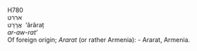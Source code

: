 <body>
  <p>H780<br>  אררט  <br> אֲרָרַט  ‎  ‘ărâraṭ  <br><i>ar-aw-rat‘ </i><br>Of foreign origin; <i>Ararat</i> (or rather Armenia): - Ararat, Armenia.<br></p>
 </body>
